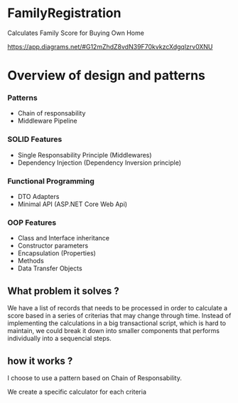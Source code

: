 # FamilyRegistration
Calculates Family Score for Buying Own Home 

https://app.diagrams.net/#G12mZhdZ8vdN39F70kvkzcXdgqlzrv0XNU


# Overview of design and patterns

### Patterns

* Chain of responsability
* Middleware Pipeline

### SOLID Features

* Single Responsability Principle (Middlewares)
* Dependency Injection (Dependency Inversion principle)


### Functional Programming

* DTO Adapters
* Minimal API (ASP.NET Core Web Api)

### OOP Features

* Class and Interface inheritance
* Constructor parameters
* Encapsulation (Properties)
* Methods
* Data Transfer Objects


## What problem it solves ?

We have a list of records that needs to be processed in order to calculate a score based in a series of criterias that may change through time.
Instead of implementing the calculations in a big transactional script, which is hard to maintain, we could break it down into smaller components that performs individually into a sequencial steps.

## how it works ?

I choose to use a pattern based on Chain of Responsability.

We create a specific calculator for each criteria